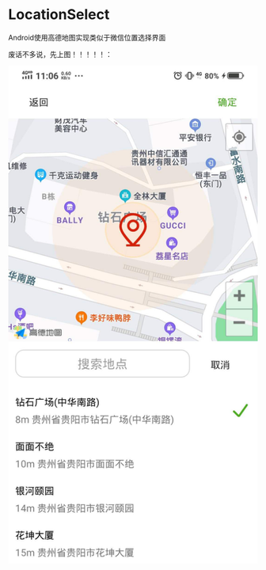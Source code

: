 # LocationSelect
Android使用高德地图实现类似于微信位置选择界面

废话不多说，先上图！！！！！：

![image](https://github.com/gyadministrator/LocationSelect/blob/master/images/spot.jpg)


